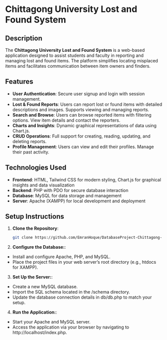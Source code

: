 # Chittagong University Lost and Found System

## Description

The **Chittagong University Lost and Found System** is a web-based application designed to assist students and faculty in reporting and managing lost and found items. The platform simplifies locating misplaced items and facilitates communication between item owners and finders.

## Features

- **User Authentication**: Secure user signup and login with session management. 
- **Lost & Found Reports**: Users can report lost or found items with detailed descriptions and images. Supports viewing and managing reports. 
- **Search and Browse**: Users can browse reported items with filtering options. View item details and contact the reporters. 
- **Charts and Insights**: Dynamic graphical representations of data using Chart.js. 
- **CRUD Operations**: Full support for creating, reading, updating, and deleting reports. 
- **Profile Management**: Users can view and edit their profiles. Manage their past activity.

## Technologies Used

- **Frontend**: HTML, Tailwind CSS for modern styling, Chart.js for graphical insights and data visualization 
- **Backend**: PHP with PDO for secure database interaction 
- **Database**: MySQL for data storage and management 
- **Server**: Apache (XAMPP) for local development and deployment

## Setup Instructions

1. **Clone the Repository**:
   ```bash
   git clone https://github.com/EmranHoque/DatabaseProject-Chittagong-University-Lost-and-Found-System.git
2. **Configure the Database:**:
  - Install and configure Apache, PHP, and MySQL.
  - Place the project files in your web server’s root directory (e.g., htdocs for XAMPP).
3. **Set Up the Server:**:
  - Create a new MySQL database.
  - Import the SQL schema located in the /schema directory.
  - Update the database connection details in db/db.php to match your setup.
4. **Run the Application:**:
  - Start your Apache and MySQL server.
  - Access the application via your browser by navigating to http://localhost/index.php.


